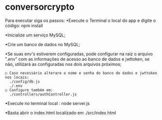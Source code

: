 # conversorcrypto

Para executar siga os passos:
  •Execute o Terminal o local do app e digite o código:
      npm install
  
  •Inicialize um serviço MySQL;
  
  •Crie um banco de dados no MySQL;
  
  •Se suas env's estiverem configuradas, pode configurar
  na raiz o arquivo ".env" com as informações de acesso ao
  banco de dados e jwttoken, se não, utilizará as configuradas
  nos dois arquivos próximos;
  
    ○ Caso necessário alterare o nome e senha do banco de dados e jwttoken nos locais:
      ./config/db.js
      ./.env
    ○ Configure também em:
      ./controllers/authController.js
  
  •Execute no terminal local :
     node server.js
     
 •Basta abrir o index.html localizado em ./src/index.html

